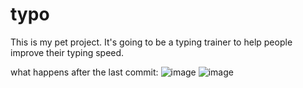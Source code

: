 # typo
This is my pet project. It's going to be a typing trainer to help people improve their typing speed. 

what happens after the last commit:
![image](https://user-images.githubusercontent.com/55362876/134832718-e72a48bd-f842-4409-abc1-fd0fe4bb394d.png)
![image](https://user-images.githubusercontent.com/55362876/134832741-8a6893d6-f510-4c5a-b415-3120a068ded0.png)

